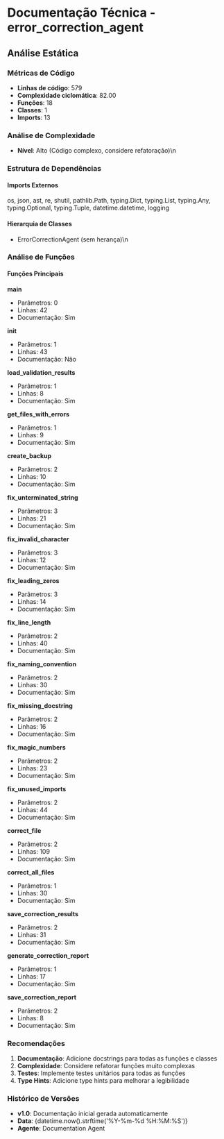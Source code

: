 # Documentação Técnica - error_correction_agent

## Análise Estática

### Métricas de Código
- **Linhas de código**: 579
- **Complexidade ciclomática**: 82.00
- **Funções**: 18
- **Classes**: 1
- **Imports**: 13

### Análise de Complexidade
- **Nível**: Alto (Código complexo, considere refatoração)\n
### Estrutura de Dependências

#### Imports Externos
os, json, ast, re, shutil, pathlib.Path, typing.Dict, typing.List, typing.Any, typing.Optional, typing.Tuple, datetime.datetime, logging

#### Hierarquia de Classes
- ErrorCorrectionAgent (sem herança)\n
### Análise de Funções

#### Funções Principais
**main**
- Parâmetros: 0
- Linhas: 42
- Documentação: Sim

**__init__**
- Parâmetros: 1
- Linhas: 43
- Documentação: Não

**load_validation_results**
- Parâmetros: 1
- Linhas: 8
- Documentação: Sim

**get_files_with_errors**
- Parâmetros: 1
- Linhas: 9
- Documentação: Sim

**create_backup**
- Parâmetros: 2
- Linhas: 10
- Documentação: Sim

**fix_unterminated_string**
- Parâmetros: 3
- Linhas: 21
- Documentação: Sim

**fix_invalid_character**
- Parâmetros: 3
- Linhas: 12
- Documentação: Sim

**fix_leading_zeros**
- Parâmetros: 3
- Linhas: 14
- Documentação: Sim

**fix_line_length**
- Parâmetros: 2
- Linhas: 40
- Documentação: Sim

**fix_naming_convention**
- Parâmetros: 2
- Linhas: 30
- Documentação: Sim

**fix_missing_docstring**
- Parâmetros: 2
- Linhas: 16
- Documentação: Sim

**fix_magic_numbers**
- Parâmetros: 2
- Linhas: 23
- Documentação: Sim

**fix_unused_imports**
- Parâmetros: 2
- Linhas: 44
- Documentação: Sim

**correct_file**
- Parâmetros: 2
- Linhas: 109
- Documentação: Sim

**correct_all_files**
- Parâmetros: 1
- Linhas: 30
- Documentação: Sim

**save_correction_results**
- Parâmetros: 2
- Linhas: 31
- Documentação: Sim

**generate_correction_report**
- Parâmetros: 1
- Linhas: 17
- Documentação: Sim

**save_correction_report**
- Parâmetros: 2
- Linhas: 8
- Documentação: Sim

### Recomendações

1. **Documentação**: Adicione docstrings para todas as funções e classes
2. **Complexidade**: Considere refatorar funções muito complexas
3. **Testes**: Implemente testes unitários para todas as funções
4. **Type Hints**: Adicione type hints para melhorar a legibilidade

### Histórico de Versões

- **v1.0**: Documentação inicial gerada automaticamente
- **Data**: {datetime.now().strftime('%Y-%m-%d %H:%M:%S')}
- **Agente**: Documentation Agent

